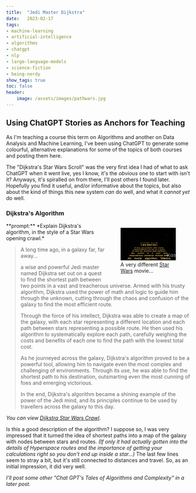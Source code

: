 ```yaml
---
title:	"Jedi Master Dijkstra"
date:	2023-02-17
tags: 
- machine-learning
- artificial-intelligence
- algorithms
- chatgpt
- nlp
- large-language-models
- science-fiction
- being-nerdy
show_tags: true
toc: false
header:
    image: /assets/images/pathwars.jpg
---
```




## Using ChatGPT Stories as Anchors for Teaching

As I'm teaching a course this term on Algorithms and another on Data Analysis and Machine Learning, I've been using ChatGPT to generate some colourful, alternative explanations for some of the topics of both courses and posting them here.

The "Dijkstra's Star Wars Scroll" was the very first idea I had of what to ask ChatGPT when it went live, yes I know, it's the *obvious* one to start with isn't it? Anyways, it's spiralled on from there, I'll post others I found later. Hopefully you find it useful, and/or informative about the topics, but also about the kind of things this new system *can* do well, and what it *cannot yet* do well.



### Dijkstra's Algorithm
<figure style="float: right;  width: 30%; ">
  	<img src="/assets/images/pathwars_crawl.jpg" alt="Image of a playful generated explanation of Dijkstra's algorithm in the style Star Wars opening text crawl." />
<figcaption>A very different <a href="https://starwarsintrocreator.kassellabs.io/#!/ENOHVrqsjFhlz3JNNVm7">Star Wars</a>  movie...</figcaption>
</figure>
**prompt:** *Explain Dijkstra's algorithm, in the style of a Star Wars opening crawl.*

>
> A long time ago, in a galaxy far, far away...
>
> a wise and powerful Jedi master named Dijkstra set out on a quest to find the shortest path between two points in a vast and treacherous universe. Armed with his trusty algorithm, Dijkstra used the power of math and logic to guide him through the unknown, cutting through the chaos and confusion of the galaxy to find the most efficient route.
>
> Through the force of his intellect, Dijkstra was able to create a map of the galaxy, with each star representing a different location and each path between stars representing a possible route. He then used his algorithm to systematically explore each path, carefully weighing the costs and benefits of each one to find the path with the lowest total cost.
>
> As he journeyed across the galaxy, Dijkstra's algorithm proved to be a powerful tool, allowing him to navigate even the most complex and challenging of environments. Through its use, he was able to find the shortest path to his destination, outsmarting even the most cunning of foes and emerging victorious.
>
> In the end, Dijkstra's algorithm became a shining example of the power of the Jedi mind, and its principles continue to be used by travellers across the galaxy to this day.
>

*You can view [Dijkstra Star Wars Crawl](
https://starwarsintrocreator.kassellabs.io/#!/ENOHVrqsjFhlz3JNNVm7)*.

Is this a good description of the algorithm? I suppose so, I was very impressed that it turned the idea of shortest paths into a map of the galaxy with nodes between stars and routes. *(If only it had actually gotten into the details of Hyperspace routes and the importance of getting your calculations right so you don't end up inside a star...)* The last few lines seem to stray a bit, but it's still connected to distances and travel. So, as an initial impression, it did very well.



*I'll post some other "Chat GPT's Tales of Algorithms and Complexity" in a later post.*
